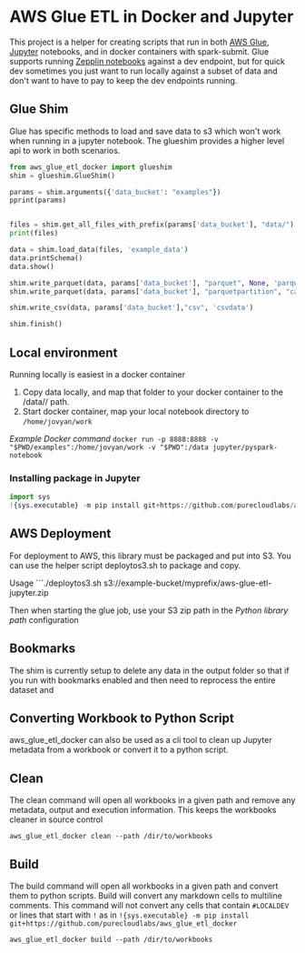 # AWS Glue ETL in Docker and Jupyter
This project is a helper for creating scripts that run in both [AWS Glue](https://aws.amazon.com/glue/), [Jupyter](http://jupyter.org/) notebooks, and in docker containers with spark-submit.  Glue supports running [Zepplin notebooks](https://docs.aws.amazon.com/glue/latest/dg/dev-endpoint-tutorial-EC2-notebook.html) against a dev endpoint, but for quick dev sometimes you just want to run locally against a subset of data and don't want to have to pay to keep the dev endpoints running.

## Glue Shim
Glue has specific methods to load and save data to s3 which won't work when running in a jupyter notebook.  The glueshim provides a higher level api to work in both scenarios.  

```python
from aws_glue_etl_docker import glueshim
shim = glueshim.GlueShim()

params = shim.arguments({'data_bucket': "examples"})
pprint(params)


files = shim.get_all_files_with_prefix(params['data_bucket'], "data/")
print(files)

data = shim.load_data(files, 'example_data')
data.printSchema()
data.show()

shim.write_parquet(data, params['data_bucket'], "parquet", None, 'parquetdata' )
shim.write_parquet(data, params['data_bucket'], "parquetpartition", "car", 'partitioneddata' )

shim.write_csv(data, params['data_bucket'],"csv", 'csvdata')

shim.finish()
```

## Local environment
Running locally is easiest in a docker container

1. Copy data locally, and map that folder to your docker container to the /data/<bucket>/<files> path.
2. Start docker container, map your local notebook directory to ```/home/jovyan/work```

*Example Docker command*
```docker run -p 8888:8888 -v "$PWD/examples":/home/jovyan/work -v "$PWD":/data jupyter/pyspark-notebook```

### Installing package in Jupyter

```python
import sys
!{sys.executable} -m pip install git+https://github.com/purecloudlabs/aws_glue_etl_docker
```

## AWS Deployment
For deployment to AWS, this library must be packaged and put into S3. You can use the helper script deploytos3.sh to package and copy.  

Usage ```./deploytos3.sh s3://example-bucket/myprefix/aws-glue-etl-jupyter.zip

Then when starting the glue job, use your S3 zip path in the _Python library path_ configuration

## Bookmarks
The shim is currently setup to delete any data in the output folder so that if you run with bookmarks enabled and then need to reprocess the entire dataset and 

## Converting Workbook to Python Script

aws_glue_etl_docker can also be used as a cli tool to clean up Jupyter metadata from a workbook or convert it to a python script.

## Clean

The clean command will open all workbooks in a given path and remove any metadata, output and execution information. This keeps the workbooks cleaner in source control

``` aws_glue_etl_docker clean --path /dir/to/workbooks  ```

## Build

The build command will open all workbooks in a given path and convert them to python scripts.  Build will convert any markdown cells to multiline comments.  This command will not convert any cells that contain ```#LOCALDEV``` or lines that start with ```!``` as in ```!{sys.executable} -m pip install git+https://github.com/purecloudlabs/aws_glue_etl_docker```

``` aws_glue_etl_docker build --path /dir/to/workbooks  ```